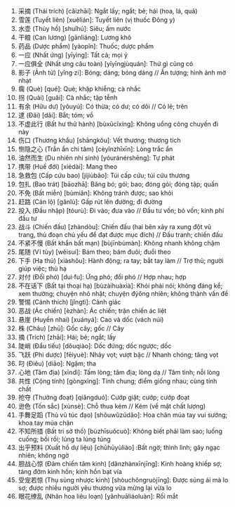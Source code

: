 1. 采摘 (Thái trích) [cǎizhāi]: Ngắt lấy; ngắt; bẻ; hái (hoa, lá, quả)
2. 雪莲 (Tuyết liên) [xuělián]: Tuyết liên (vị thuốc Đông y)
3. 水壶 (Thủy hồ) [shuǐhú]: Siêu; ấm nước
4. 干粮 (Can lương) [gānliáng]: Lương khô
5. 药品 (Dược phẩm) [yàopǐn]: Thuốc; dược phẩm
6. 一应 (Nhất ứng) [yīyìng]: Tất cả; mọi ý
7. 一应俱全 (Nhất ưng câu toàn) [yīyīngjùquán]: Thứ gì cũng có
8. 影子 (Ảnh tử) [yǐng·zi]: Bóng; dáng; bóng dáng // Ấn tượng; hình ảnh mờ nhạt
9. 瘸 (Què) [qué]: Què; khập khiễng; cà nhắc
10. 拐 (Quải) [guǎi]: Cà nhắc; tập tễnh
11. 有余 (Hữu dư) [yǒuyú]: Có thừa; có dư; có dôi // Có lẻ; trên
12. 逮 (Đãi) [dǎi]: Bắt; tóm; vồ
13. 不虚此行 (Bất hư thử hành) [bùxūcǐxíng]: Không uổng công chuyến đi này
14. 伤口 (Thương khẩu) [shāngkǒu]: Vết thương; thương tích
15. 恻隐之心 (Trắn ẩn chi tâm) [cèyǐnzhīxīn]: Lòng trắc ẩn
16. 油然而生 (Du nhiên nhi sinh) [yóuránérshēng]: Tự phát
17. 携带 (Huề đới) [xiédài]: Mang theo
18. 急救包 (Cấp cứu bao) [jíjiùbāo]: Túi cấp cứu; túi cứu thương
19. 包扎 (Bao trát) [bāozhā]: Băng bó; gói; bao; đóng gói; đóng tập; quấn
20. 不免 (Bất miễn) [bùmiǎn]: Không tránh được; sao khỏi
21. 赶路 (Cản lộ) [gǎnlù]: Gấp rút lên đường; đi đường
22. 投入 (Đầu nhập) [tóurù]: Đi vào; đưa vào // Đầu tư vốn; bỏ vốn; kinh phí đầu tư
23. 战斗 (Chiến đấu) [zhàndòu]: Chiến đấu (hai bên xảy ra xung đột vũ trang, thủ đoạn chủ yếu để đạt được mục đích) // Đấu tranh; chiến đấu
24. 不紧不慢 (Bất khẩn bất mạn) [bùjīnbùmàn]: Không nhanh không chậm
25. 尾随 (Vĩ tùy) [wěisuí]: Bám theo; bám đuôi; đuổi theo
26. 下手 (Hạ thủ) [xiàshǒu]: Hành động; ra tay; bắt tay làm // Trợ thủ; người giúp việc; thủ hạ
27. 对付 (Đối phó) [duì·fu]: Ứng phó; đối phó // Hợp nhau; hợp
28. 不在话下 (Bất tại thoại hạ) [bùzàihuàxià]: Khỏi phải nói; không đáng kể; xem thường; chuyện nhỏ nhặt; chuyện đýőng nhiên; không thành vấn đề
29. 警惕 (Cảnh thích) [jǐngtì]: Cảnh giác
30. 恶战 (Ác chiến) [èzhàn]: Ác chiến; trận chiến ác liệt
31. 悬崖 (Huyền nhai) [xuányá]: Cao và dốc (vách núi)
32. 株 (Châu) [zhū]: Gốc cây; gốc // Cây
33. 摘 (Trích) [zhāi]: Hái; bẻ; ngắt; lấy
34. 陡峭 (Đẩu tiếu) [dǒuqiào]: Dốc đứng; dốc ngược; dốc
35. 飞跃 (Phi dược) [fēiyuè]: Nhảy vọt; vượt bậc // Nhanh chóng; tăng vọt
36. 叼 (Điêu) [diāo]: Ngậm; tha
37. 心地 (Tâm địa) [xīndì]: Tấm lòng; tâm địa; lòng dạ // Tâm tình; nỗi lòng
38. 共性 (Cộng tính) [gòngxìng]: Tính chung; điểm giống nhau; cùng tính chất
39. 抢夺 (Thưởng đoạt) [qiǎngduó]: Cướp giật; cướp; cướp đoạt
40. 逊色 (Tốn sắc) [xùnsè]: Chỗ thua kém // Kém (về mặt chất lượng)
41. 手舞足蹈 (Thủ vũ túc đạo) [shǒuwǔzúdǎo]: Hoa chân múa tay vui sướng; khoa tay múa chân
42. 不知所措 (Bất tri sở thố) [bùzhīsuǒcuò]: Không biết phải làm sao; luống cuống; bối rối; lúng ta lúng túng
43. 出乎预料 (Xuất hồ dự liệu) [chūhūyùliào] :Bất ngờ; thình lình; gây ngạc nhiên; không ngờ 
44. 胆战心惊 (Đảm chiến tâm kinh) [dǎnzhànxīnjīng]: Kinh hoàng khiếp sợ; táng đởm kinh hồn; kinh hồn bạt vía
45. 受宠若惊 (Thụ sủng nhược kinh) [shòuchǒngruòjīng]: Được sủng ái mà lo sợ; được nhiều người yêu thương vừa mừng lại vừa lo
46. 眼花缭乱 (Nhãn hoa liêu loạn) [yǎnhuāliáoluàn]: Rối mắt
